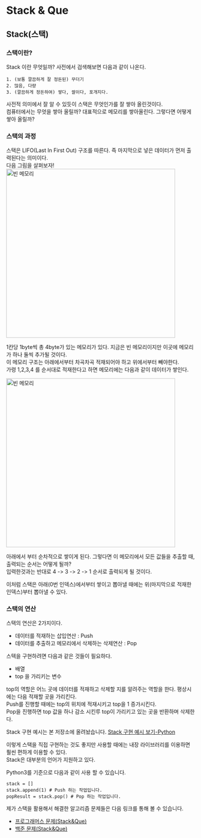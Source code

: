 # Stack & Que

## Stack(스택)

### 스택이란?
Stack 이란 무엇일까? 사전에서 검색해보면 다음과 같이 나온다.   

    1. (보통 깔끔하게 잘 정돈된) 무더기
    2. 많음, 다량
    3. (깔끔하게 정돈하여) 쌓다, 쌀이다, 포개지다.

사전적 의미에서 잘 알 수 있듯이 스택은 무엇인가를 잘 쌓아 올린것이다.  
컴퓨터에서는 무엇을 쌓아 올릴까? 대표적으로 메모리를 쌓아올린다. 그렇다면 어떻게 쌓아 올릴까?

### 스택의 과정 

스택은 LIFO(Last In First Out) 구조를 따른다. 즉 마지막으로 넣은 데이터가 먼저 출력된다는 의미이다.  
다음 그림을 살펴보자!  
<img src="https://user-images.githubusercontent.com/44546283/89124193-1531ce00-d510-11ea-803c-199de310414d.png" width="450px" height="450px" title="빈 메모리" >

1칸당 1byte씩 총 4byte가 있는 메모리가 있다. 지금은 빈 메모리이지만 이곳에 메모리가 하나 둘씩 추가될 것이다.   
이 메모리 구조는 아래에서부터 차곡차곡 적재되어야 하고 위에서부터 빼야한다.  
가령 1,2,3,4 를 순서대로 적재한다고 하면 메모리에는 다음과 같이 데이터가 쌓인다.  

<img src="https://user-images.githubusercontent.com/44546283/89124345-4f4f9f80-d511-11ea-89a6-9190bd1aa988.png" width="450px" height="450px" title="빈 메모리" >

아래에서 부터 순차적으로 쌓이게 된다. 
그렇다면 이 메모리에서 모든 값들을 추출할 때, 출력되는 순서는 어떻게 될까?  
입력한것과는 반대로 4 -> 3 -> 2 -> 1 순서로 출력되게 될 것이다.  

이처럼 스택은 아래(0번 인덱스)에서부터 쌓이고 뽑아낼 때에는 위(마지막으로 적재한 인덱스)부터 뽑아낼 수 있다. 

### 스택의 연산

스택의 연산은 2가지이다.   

- 데이터를 적재하는 삽입연산 : Push
- 데이터를 추출하고 메모리에서 삭제하는 삭제연산 : Pop

스텍을 구현하려면 다음과 같은 것들이 필요하다.
- 배열 
- top 을 가리키는 변수

top의 역할은 어느 곳에 데이터를 적재하고 삭제할 지를 알려주는 역할을 한다. 평상시에는 다음 적재할 곳을 가리킨다.   
Push를 진행할 때에는 top의 위치에 적재시키고 top을 1 증가시킨다.   
Pop을 진행하면 top 값을 하나 감소 시킨루 top이 가리키고 있는 곳을 반환하며 삭제한다. 

Stack 구현 예시는 본 저장소에 올려놨습니다. [Stack 구현 예시 보기-Python](https://github.com/miseop25/CS_Basic/blob/master/Algorithm/Stack%26Que/StackEample.py)

이렇게 스택을 직접 구현하는 것도 좋지만 사용할 때에는 내장 라이브러리를 이용하면 훨씬 편하게 이용할 수 있다.  
Stack은 대부분의 언어가 지원하고 있다.  

Python3를 기준으로 다음과 같이 사용 할 수 있습니다.   
``` 
stack = []
stack.append(1) # Push 하는 작업입니다.
popResult = stack.pop() # Pop 하는 작업입니다.
```

제가 스택을 활용해서 해결한 알고리즘 문제들은 다음 링크를 통해 볼 수 있습니다.

- [프로그래머스 문제(Stack&Que)](https://github.com/miseop25/Back_Jun_Code_Study/tree/master/Programmers/Stack_Que)  
- [백준 문제(Stack&Que)](https://github.com/miseop25/Back_Jun_Code_Study/tree/master/back_joon/스택)



